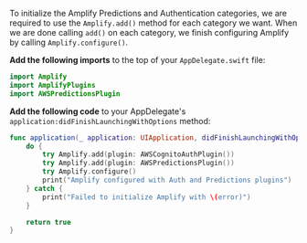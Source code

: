 To initialize the Amplify Predictions and Authentication categories, we are required to use the `Amplify.add()` method for each category we want.  When we are done calling `add()` on each category, we finish configuring Amplify by calling `Amplify.configure()`.

**Add the following imports** to the top of your `AppDelegate.swift` file:
```swift
import Amplify
import AmplifyPlugins
import AWSPredictionsPlugin

```
**Add the following code** to your AppDelegate's `application:didFinishLaunchingWithOptions` method:

```swift
func application(_ application: UIApplication, didFinishLaunchingWithOptions launchOptions: [UIApplication.LaunchOptionsKey: Any]?) -> Bool {
    do {
        try Amplify.add(plugin: AWSCognitoAuthPlugin())
        try Amplify.add(plugin: AWSPredictionsPlugin())
        try Amplify.configure()
        print("Amplify configured with Auth and Predictions plugins")
    } catch {
        print("Failed to initialize Amplify with \(error)")
    }

    return true
}
```
